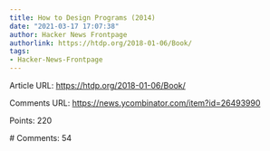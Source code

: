 ```yaml
---
title: How to Design Programs (2014)
date: "2021-03-17 17:07:38"
author: Hacker News Frontpage
authorlink: https://htdp.org/2018-01-06/Book/
tags:
- Hacker-News-Frontpage
---
```


<p>Article URL: <a href="https://htdp.org/2018-01-06/Book/">https://htdp.org/2018-01-06/Book/</a></p>
<p>Comments URL: <a href="https://news.ycombinator.com/item?id=26493990">https://news.ycombinator.com/item?id=26493990</a></p>
<p>Points: 220</p>
<p># Comments: 54</p>
